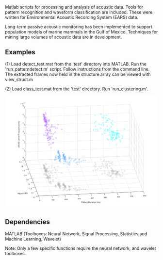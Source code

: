 
Matlab scripts for processing and analysis of acoustic data. Tools for pattern recognition and waveform classification are included. These were written for Environmental Acoustic Recording System (EARS) data.

Long-term passive acoustic monitoring has been implemented to support population models of marine mammals in the Gulf of Mexico. Techniques for mining large volumes of acoustic data are in development. 

## Examples

(1)
Load detect_test.mat from the 'test' directory into MATLAB. Run the 'run_patterndetect.m' script. Follow instructions from the command line. The extracted frames now held in the structure array can be viewed with view_struct.m 

(2)
Load class_test.mat from the 'test' directory. Run 'run_clustering.m'.

![Screenshot](clusteringresults.tif)

## Dependencies

MATLAB (Toolboxes: Neural Network, Signal Processing, Statistics and Machine Learning, Wavelet)

Note: Only a few specific functions require the neural network, and wavelet toolboxes.
